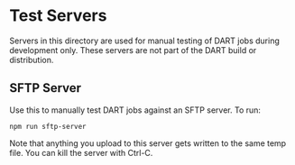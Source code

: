 # Test Servers

Servers in this directory are used for manual testing of DART jobs during
development only. These servers are not part of the DART build or distribution.

## SFTP Server

Use this to manually test DART jobs against an SFTP server. To run:

`npm run sftp-server`

Note that anything you upload to this server gets written to the same temp file.
You can kill the server with Ctrl-C.
